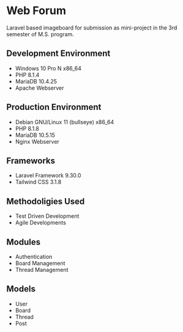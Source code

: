 # Web Forum
Laravel based imageboard for submission as mini-project in the 3rd semester of M.S. program.

## Development Environment

-   Windows 10 Pro N x86_64
-   PHP 8.1.4
-   MariaDB 10.4.25
-   Apache Webserver

## Production Environment

-   Debian GNU/Linux 11 (bullseye) x86_64
-   PHP 8.1.8
-   MariaDB 10.5.15
-   Nginx Webserver

## Frameworks

-   Laravel Framework 9.30.0
-   Tailwind CSS 3.1.8

## Methodoligies Used

-   Test Driven Development
-   Agile Developments

## Modules

-   Authentication
-   Board Management
-   Thread Management

## Models

-   User
-   Board
-   Thread
-   Post
